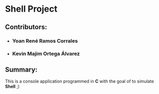 # Shell Project
## Contributors:
* ### Yoan René Ramos Corrales
* ### Kevin Majim Ortega Álvarez

## Summary:
This is a console application programmed in **C** with the goal of to simulate  **Shell** ;)

